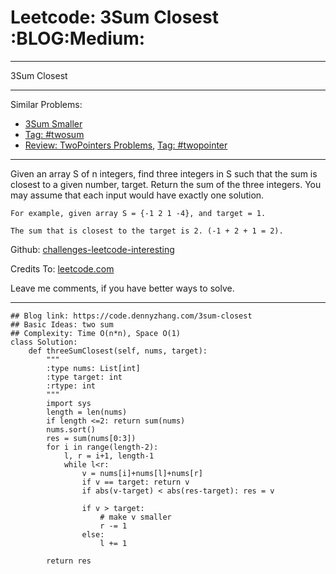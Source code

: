 # Leetcode: 3Sum Closest     :BLOG:Medium:


---

3Sum Closest  

---

Similar Problems:  
-   [3Sum Smaller](https://code.dennyzhang.com/3sum-smaller)
-   [Tag: #twosum](https://code.dennyzhang.com/tag/twosum)
-   [Review: TwoPointers Problems](https://code.dennyzhang.com/review-twopointer), [Tag: #twopointer](https://code.dennyzhang.com/tag/twopointer)

---

Given an array S of n integers, find three integers in S such that the sum is closest to a given number, target. Return the sum of the three integers. You may assume that each input would have exactly one solution.  

    For example, given array S = {-1 2 1 -4}, and target = 1.
    
    The sum that is closest to the target is 2. (-1 + 2 + 1 = 2).

Github: [challenges-leetcode-interesting](https://github.com/DennyZhang/challenges-leetcode-interesting/tree/master/3sum-closest)  

Credits To: [leetcode.com](https://leetcode.com/problems/3sum-closest/description/)  

Leave me comments, if you have better ways to solve.  

---

    ## Blog link: https://code.dennyzhang.com/3sum-closest
    ## Basic Ideas: two sum
    ## Complexity: Time O(n*n), Space O(1)
    class Solution:
        def threeSumClosest(self, nums, target):
            """
            :type nums: List[int]
            :type target: int
            :rtype: int
            """
            import sys
            length = len(nums)
            if length <=2: return sum(nums)
            nums.sort()
            res = sum(nums[0:3])
            for i in range(length-2):
                l, r = i+1, length-1
                while l<r:
                    v = nums[i]+nums[l]+nums[r]
                    if v == target: return v
                    if abs(v-target) < abs(res-target): res = v
    
                    if v > target:
                        # make v smaller
                        r -= 1
                    else:
                        l += 1
    
            return res